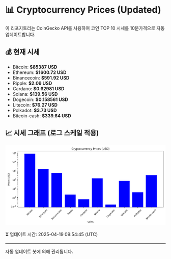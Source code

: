 
# 📊 Cryptocurrency Prices (Updated)

이 리포지토리는 CoinGecko API를 사용하여 코인 TOP 10 시세를 10분가격으로 자동 업데이트합니다.

## 💰 현재 시세
- Bitcoin: **$85387 USD**
- Ethereum: **$1600.72 USD**
- Binancecoin: **$591.92 USD**
- Ripple: **$2.09 USD**
- Cardano: **$0.62981 USD**
- Solana: **$139.56 USD**
- Dogecoin: **$0.158561 USD**
- Litecoin: **$76.27 USD**
- Polkadot: **$3.73 USD**
- Bitcoin-cash: **$339.64 USD**

## 📈 시세 그래프 (로그 스케일 적용)
![Crypto Prices](crypto_prices.png)

⏳ 업데이트 시간: 2025-04-19 09:54:45 (UTC)

---
자동 업데이트 봇에 의해 관리됩니다.
